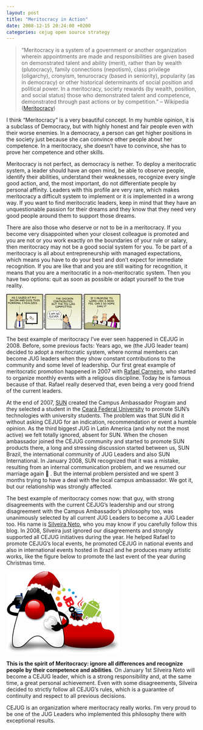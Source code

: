 ```yaml
---
layout: post
title: "Meritocracy in Action"
date: 2008-12-15 20:24:00 +0200
categories: cejug open source strategy
---
```


> “Meritocracy is a system of a government or another organization wherein appointments are made and responsibilities are given based on demonstrated talent and ability (merit), rather than by wealth (plutocracy), family connections (nepotism), class privilege (oligarchy), cronyism, tenurocracy (based in seniority), popularity (as in democracy) or other historical determinants of social position and political power. In a meritocracy, society rewards (by wealth, position, and social status) those who demonstrated talent and competence, demonstrated through past actions or by competition.” – Wikipedia (<a href="http://en.wikipedia.org/wiki/Meritocracy">Meritocracy</a>)


 I think “Meritocracy” is a very beautiful concept. In my humble opinion, it is a subclass of Democracy, but with highly honest and fair people even with their worse enemies. In a democracy, a person can get higher positions in the society just because she can convince other people about her competence. In a meritocracy, she doesn’t have to convince, she has to prove her competence and other skills.

Meritocracy is not perfect, as democracy is nether. To deploy a meritocratic system, a leader should have an open mind, be able to observe people, identify their abilities, understand their weaknesses, recognize every single good action, and, the most important, do not differentiate people by personal affinity. Leaders with this profile are very rare, which makes meritocracy a difficult system to implement or it is implemented in a wrong way. If you want to find meritocratic leaders, keep in mind that they have an unquestionable passion for their dreams and they know that they need very good people around them to support those dreams.

There are also those who deserve or not to be in a meritocracy. If you become very disappointed when your closest colleague is promoted and you are not or you work exactly on the boundaries of your rule or salary, then meritocracy may not be a good social system for you. To be part of a meritocracy is all about entrepreneurship with managed expectations, which means you have to do your best and don’t expect for immediate recognition. If you are like that and you are still waiting for recognition, it means that you are a meritocratic in a non-meritocratic system. Then you have two options: quit as soon as possible or adapt yourself to the true reality.

![32782.strip_-300x93.gif](/images/posts/32782.strip_-300x93.gif)

The best example of meritocracy I’ve ever seen happened in CEJUG in 2008. Before, some previous facts: Years ago, we (the JUG leader team) decided to adopt a meritocratic system, where normal members can become JUG leaders when they show constant contributions to the community and some level of leadership. Our first great example of meritocratic promotion happened in 2007 with <a href="http://www.rafaelcarneiro.org/blog">Rafael Carneiro</a>, who started to organize monthly events with a religious discipline. Today he is famous because of that. Rafael really deserved that, even being a very good friend of the current leaders.

At the end of 2007, <a href="http://www.sun.com/">SUN</a> created the Campus Ambassador Program and they selected a student in the <a href="http://www.ufc.br/">Ceará Federal University</a> to promote SUN’s technologies with university students. The problem was that SUN did it without asking CEJUG for an indication, recommendation or event a humble opinion. As the third biggest JUG in Latin America (and why not the most active) we felt totally ignored, absent for SUN. When the chosen ambassador joined the CEJUG community and started to promote SUN products there, a long and stressing discussion started between us, SUN Brazil, the international community of JUG Leaders and also SUN International. In January 2008, SUN recognized that it was a mistake, resulting from an internal communication problem, and we resumed our marriage again 🙂 . But the internal problem persisted and we spent 3 months trying to have a deal with the local campus ambassador. We got it, but our relationship was strongly affected.

The best example of meritocracy comes now: that guy, with strong disagreements with the current CEJUG’s leadership and our strong disagreement with the Campus Ambassador’s philosophy too, was unanimously selected by all current JUG Leaders to become a JUG Leader too. His name is <a href="http://silveiraneto.net/">Silveira Neto</a>, who you may know if you carefully follow this blog. In 2008, Silveira just ignored our disagreements and strongly supported all CEJUG initiatives during the year. He helped Rafael to promote CEJUG’s local events, he promoted CEJUG in national events and also in international events hosted in Brazil and he produces many artistic works, like the figure below to promote the last event of the year during Christmas time.

![duke_natal-300x217.png](/images/posts/duke_natal-300x217.png)

**This is the spirit of Meritocracy: ignore all differences and recognize people by their competence and abilities**. On January 1st Silveira Neto will become a CEJUG leader, which is a strong responsibility and, at the same time, a great personal achievement. Even with some disagreements, Silveira decided to strictly follow all CEJUG’s rules, which is a guarantee of continuity and respect to all previous decisions.

CEJUG is an organization where meritocracy really works. I’m very proud to be one of the JUG Leaders who implemented this philosophy there with exceptional results.
